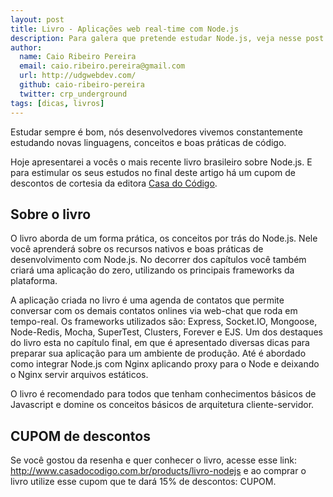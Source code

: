 ```yaml
---
layout: post
title: Livro - Aplicações web real-time com Node.js
description: Para galera que pretende estudar Node.js, veja nesse post uma resenha sobre do mais recente livro brasileiro - Aplicações web real-time com Node.js.
author:
  name: Caio Ribeiro Pereira
  email: caio.ribeiro.pereira@gmail.com
  url: http://udgwebdev.com/
  github: caio-ribeiro-pereira
  twitter: crp_underground
tags: [dicas, livros]
---
```

Estudar sempre é bom, nós desenvolvedores vivemos constantemente estudando novas linguagens, conceitos e boas práticas de código. 

Hoje apresentarei a vocês o mais recente livro brasileiro sobre Node.js. E para estimular os seus estudos no final deste artigo há um cupom de descontos de cortesia da editora [Casa do Código][].

## Sobre o livro
O livro aborda de um forma prática, os conceitos por trás do Node.js. Nele você aprenderá sobre os recursos nativos e boas práticas de desenvolvimento com Node.js. No decorrer dos capítulos você também criará uma aplicação do zero, utilizando os principais frameworks da plataforma. 

A aplicação criada no livro é uma agenda de contatos que permite conversar com os demais contatos onlines via web-chat que roda em tempo-real. Os frameworks utilizados são: Express, Socket.IO, Mongoose, Node-Redis, Mocha, SuperTest, Clusters, Forever e EJS. Um dos destaques do livro esta no capítulo final, em que é apresentado diversas dicas para preparar sua aplicação para um ambiente de produção. Até é abordado como integrar Node.js com Nginx aplicando proxy para o Node e deixando o Nginx servir arquivos estáticos.

O livro é recomendado para todos que tenham conhecimentos básicos de Javascript e domine os conceitos básicos de arquitetura cliente-servidor.

## CUPOM de descontos
Se você gostou da resenha e quer conhecer o livro, acesse esse link: http://www.casadocodigo.com.br/products/livro-nodejs e ao comprar o livro utilize esse cupom que te dará 15% de descontos: CUPOM.

[Casa do Código]: http://casadocodigo.com.br